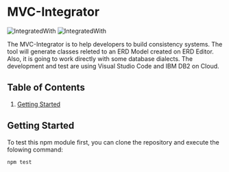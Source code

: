 # MVC-Integrator

![IntegratedWith](https://img.shields.io/badge/ERD%20Editor-Integrated%20with-brightgreen)
![IntegratedWith](https://img.shields.io/badge/IBM%20DB2%20dialect-Integrated%20with-brightgreen)

The MVC-Integrator is to help developers to build consistency systems. The tool will generate classes releted to an ERD Model created on ERD Editor. Also, it is going to work directly with some database dialects. The development and test are using Visual Studio Code and IBM DB2 on Cloud.

## Table of Contents

1. [Getting Started](#getting-started)

## Getting Started

To test this npm module first, you can clone the repository and execute the folowing command:

```bash
npm test
```